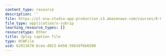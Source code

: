 ```yaml
---
content_type: resource
description: ''
file: https://ol-ocw-studio-app-production.s3.amazonaws.com/courses/6-01sc-introduction-to-electrical-engineering-and-computer-science-i-spring-2011/62811678bceed823b45859b3dfbb6580_3S4cNfl0YF0.srt
file_type: application/x-subrip
learning_resource_types: []
resourcetype: Other
title: 3play caption file
type: OCWFile
uid: 62811678-bcee-d823-b458-59b3dfbb6580
---
```

